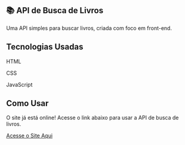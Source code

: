 

## 📚 API de Busca de Livros

Uma API simples para buscar livros, criada com foco em front-end.

## Tecnologias Usadas

HTML

CSS

JavaScript


## Como Usar

O site já está online! Acesse o link abaixo para usar a API de busca de livros.

[Acesse o Site Aqui](https://http-krolina.github.io/BookEncontreAPI/)


